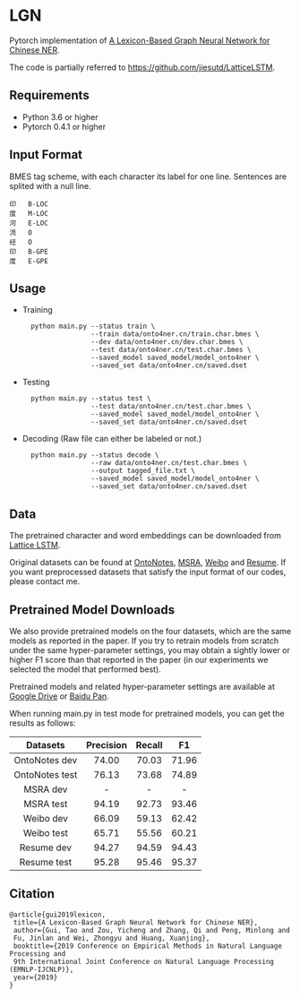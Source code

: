 # LGN

Pytorch implementation of [A Lexicon-Based Graph Neural Network for Chinese NER](https://www.aclweb.org/anthology/D19-1096.pdf).

The code is partially referred to https://github.com/jiesutd/LatticeLSTM.

## Requirements

* Python 3.6 or higher
* Pytorch 0.4.1 or higher

## Input Format

BMES tag scheme, with each character its label for one line. Sentences are splited with a null line.

	印   B-LOC
	度   M-LOC
	河   E-LOC
	流   O
	经   O
	印   B-GPE
	度   E-GPE

## Usage

* Training

		python main.py --status train \
		               --train data/onto4ner.cn/train.char.bmes \
		               --dev data/onto4ner.cn/dev.char.bmes \
		               --test data/onto4ner.cn/test.char.bmes \
		               --saved_model saved_model/model_onto4ner \
		               --saved_set data/onto4ner.cn/saved.dset
		               
* Testing

		python main.py --status test \
		               --test data/onto4ner.cn/test.char.bmes \
		               --saved_model saved_model/model_onto4ner \
		               --saved_set data/onto4ner.cn/saved.dset
		               
* Decoding (Raw file can either be labeled or not.)

		python main.py --status decode \
		               --raw data/onto4ner.cn/test.char.bmes \
		               --output tagged_file.txt \
		               --saved_model saved_model/model_onto4ner \
		               --saved_set data/onto4ner.cn/saved.dset
		               
## Data

The pretrained character and word embeddings can be downloaded from [Lattice LSTM](https://github.com/jiesutd/LatticeLSTM).

Original datasets can be found at [OntoNotes](https://catalog.ldc.upenn.edu/LDC2011T03), [MSRA](http://sighan.cs.uchicago.edu/bakeoff2006/), 
[Weibo](https://github.com/hltcoe/golden-horse) and [Resume](https://github.com/jiesutd/LatticeLSTM/tree/master/ResumeNER).
If you want preprocessed datasets that satisfy the input format of our codes, please contact me.

## Pretrained Model Downloads

We also provide pretrained models on the four datasets, which are the same models as reported in the paper.
If you try to retrain models from scratch under the same hyper-parameter settings, you may obtain a sightly 
lower or higher F1 score than that reported in the paper (in our experiments we selected the model that performed best).

Pretrained models and related hyper-parameter settings are available at [Google Drive](https://drive.google.com/file/d/1KKkCW8WRhgR2P2UbRpNpKyE_RAv1EREv/view?usp=sharing) or [Baidu Pan](https://pan.baidu.com/s/1U89EwnhPpMa4bNrS--u4EA).

When running main.py in test mode for pretrained models, you can get the results as follows:

| Datasets       | Precision | Recall  | F1    | 
|:--------------:|:---------:|:-------:|:-----:|
| OntoNotes dev  |   74.00   |  70.03  | 71.96 |
| OntoNotes test |   76.13   |  73.68  | 74.89 | 
| MSRA dev       |     -     |   -     |   -   |
| MSRA test      |   94.19   |  92.73  | 93.46 |
| Weibo dev      |   66.09   |  59.13  | 62.42 |
| Weibo test     |   65.71   |  55.56  | 60.21 |
| Resume dev     |   94.27   |  94.59  | 94.43 |
| Resume test    |   95.28   |  95.46  | 95.37 |

## Citation

	@article{gui2019lexicon,  
	 title={A Lexicon-Based Graph Neural Network for Chinese NER},  
	 author={Gui, Tao and Zou, Yicheng and Zhang, Qi and Peng, Minlong and 
	 Fu, Jinlan and Wei, Zhongyu and Huang, Xuanjing},  
	 booktitle={2019 Conference on Empirical Methods in Natural Language Processing and 
	 9th International Joint Conference on Natural Language Processing (EMNLP-IJCNLP)},
	 year={2019}  
	}
